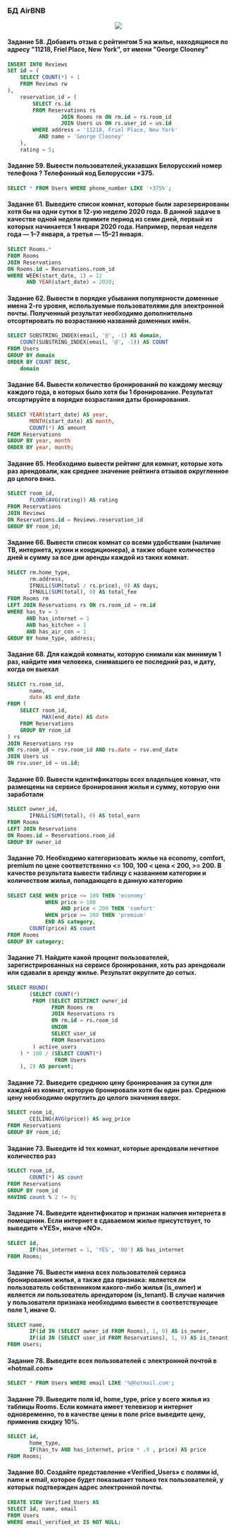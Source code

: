 ### БД AirBNB
<p align='center'>
    <img src='../sql_academy/images/BD_airbnb.png' />
</p>

#### Задание 58. Добавить отзыв с рейтингом 5 на жилье, находящиеся по адресу "11218, Friel Place, New York", от имени "George Clooney"
```sql
INSERT INTO Reviews
SET id = (
    SELECT COUNT(*) + 1
    FROM Reviews rw
),
    reservation_id = (
        SELECT rs.id
        FROM Reservations rs
                 JOIN Rooms rm ON rm.id = rs.room_id
                 JOIN Users us ON rs.user_id = us.id
        WHERE address = '11218, Friel Place, New York'
          AND name = 'George Clooney'
    ),
    rating = 5;
```

#### Задание 59. Вывести пользователей,указавших Белорусский номер телефона ? Телефонный код Белоруссии +375.
```sql
SELECT * FROM Users WHERE phone_number LIKE '+375%';
```

#### Задание 61. Выведите список комнат, которые были зарезервированы хотя бы на одни сутки в 12-ую неделю 2020 года. В данной задаче в качестве одной недели примите период из семи дней, первый из которых начинается 1 января 2020 года. Например, первая неделя года — 1–7 января, а третья — 15–21 января.
```sql
SELECT Rooms.* 
FROM Rooms 
JOIN Reservations 
ON Rooms.id = Reservations.room_id 
WHERE WEEK(start_date, 1) = 12 
      AND YEAR(start_date) = 2020;
```

#### Задание 62. Вывести в порядке убывания популярности доменные имена 2-го уровня, используемые пользователями для электронной почты. Полученный результат необходимо дополнительно отсортировать по возрастанию названий доменных имён.
```sql
SELECT SUBSTRING_INDEX(email, '@', -1) AS domain,
	COUNT(SUBSTRING_INDEX(email, '@', -1)) AS COUNT
FROM Users
GROUP BY domain
ORDER BY COUNT DESC,
	domain
```

#### Задание 64. Вывести количество бронирований по каждому месяцу каждого года, в которых было хотя бы 1 бронирование. Результат отсортируйте в порядке возрастания даты бронирования.
```sql
SELECT YEAR(start_date) AS year,
	   MONTH(start_date) AS month,
	   COUNT(*) AS amount
FROM Reservations
GROUP BY year, month
ORDER BY year, month;
```

#### Задание 65. Необходимо вывести рейтинг для комнат, которые хоть раз арендовали, как среднее значение рейтинга отзывов округленное до целого вниз.
```sql
SELECT room_id,
	   FLOOR(AVG(rating)) AS rating
FROM Reservations
JOIN Reviews 
ON Reservations.id = Reviews.reservation_id
GROUP BY room_id;
```

#### Задание 66. Вывести список комнат со всеми удобствами (наличие ТВ, интернета, кухни и кондиционера), а также общее количество дней и сумму за все дни аренды каждой из таких комнат.
```sql
SELECT rm.home_type,
       rm.address,
       IFNULL(SUM(total / rs.price), 0) AS days,
       IFNULL(SUM(total), 0) AS total_fee
FROM Rooms rm
LEFT JOIN Reservations rs ON rs.room_id = rm.id
WHERE has_tv = 1
	  AND has_internet = 1
	  AND has_kitchen = 1
	  AND has_air_con = 1
GROUP BY home_type, address;
```

#### Задание 68. Для каждой комнаты, которую снимали как минимум 1 раз, найдите имя человека, снимавшего ее последний раз, и дату, когда он выехал
```sql
SELECT rs.room_id,
       name,
       date AS end_date
FROM (
    SELECT room_id,
		   MAX(end_date) AS date
	FROM Reservations
	GROUP BY room_id
) rs
JOIN Reservations rsv 
ON rs.room_id = rsv.room_id AND rs.date = rsv.end_date
JOIN Users us 
ON rsv.user_id = us.id;
```

#### Задание 69. Вывести идентификаторы всех владельцев комнат, что размещены на сервисе бронирования жилья и сумму, которую они заработали
```sql
SELECT owner_id,
	   IFNULL(SUM(total), 0) AS total_earn
FROM Rooms
LEFT JOIN Reservations 
ON Rooms.id = Reservations.room_id
GROUP BY owner_id
```

#### Задание 70. Необходимо категоризовать жилье на economy, comfort, premium по цене соответственно <= 100, 100 < цена < 200, >= 200. В качестве результата вывести таблицу с названием категории и количеством жилья, попадающего в данную категорию
```sql
SELECT CASE WHEN price <= 100 THEN 'economy'
            WHEN price > 100
                 AND price < 200 THEN 'comfort'
            WHEN price >= 200 THEN 'premium'
            END AS category,
       COUNT(price) AS count
FROM Rooms
GROUP BY category;
```

#### Задание 71. Найдите какой процент пользователей, зарегистрированных на сервисе бронирования, хоть раз арендовали или сдавали в аренду жилье. Результат округлите до сотых.
```sql
SELECT ROUND(
       (SELECT COUNT(*)
		FROM (SELECT DISTINCT owner_id
			  FROM Rooms rm
			  JOIN Reservations rs 
              ON rm.id = rs.room_id
			  UNION
			  SELECT user_id
			  FROM Reservations
		) active_users
	) * 100 / (SELECT COUNT(*)
			   FROM Users
	), 2) AS percent;
```

#### Задание 72. Выведите среднюю цену бронирования за сутки для каждой из комнат, которую бронировали хотя бы один раз. Среднюю цену необходимо округлить до целого значения вверх.
```sql
SELECT room_id,
       CEILING(AVG(price)) AS avg_price
FROM Reservations
GROUP BY room_id;
```

#### Задание 73. Выведите id тех комнат, которые арендовали нечетное количество раз
```sql
SELECT room_id,
       COUNT(*) AS count
FROM Reservations
GROUP BY room_id
HAVING count % 2 != 0;
```

#### Задание 74. Выведите идентификатор и признак наличия интернета в помещении. Если интернет в сдаваемом жилье присутствует, то выведите «YES», иначе «NO».
```sql
SELECT id, 
       IF(has_internet = 1, 'YES', 'NO') AS has_internet 
FROM Rooms;
```

#### Задание 76. Вывести имена всех пользователей сервиса бронирования жилья, а также два признака: является ли пользователь собственником какого-либо жилья (is_owner) и является ли пользователь арендатором (is_tenant). В случае наличия у пользователя признака необходимо вывести в соответствующее поле 1, иначе 0.
```sql
SELECT name, 
       IF(id IN (SELECT owner_id FROM Rooms), 1, 0) AS is_owner,
	   IF(id IN (SELECT user_id FROM Reservations), 1, 0) AS is_tenant
FROM Users;
```

#### Задание 78. Выведите всех пользователей с электронной почтой в «hotmail.com»
```sql
SELECT * FROM Users WHERE email LIKE '%@hotmail.com';
```

#### Задание 79. Выведите поля id, home_type, price у всего жилья из таблицы Rooms. Если комната имеет телевизор и интернет одновременно, то в качестве цены в поле price выведите цену, применив скидку 10%.
```sql
SELECT id, 
       home_type, 
       IF(has_tv AND has_internet, price * .9 , price) AS price 
FROM Rooms;
```

#### Задание 80. Создайте представление «Verified_Users» с полями id, name и email, которое будет показывает только тех пользователей, у которых подтвержден адрес электронной почты.
```sql
CREATE VIEW Verified_Users AS 
SELECT id, name, email 
FROM Users 
WHERE email_verified_at IS NOT NULL;
```
